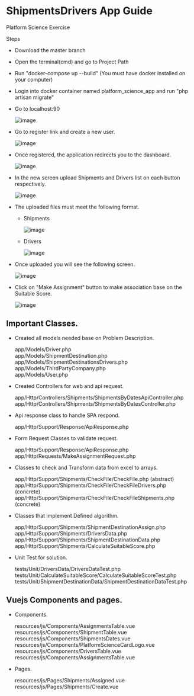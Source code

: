 # ShipmentsDrivers App Guide
Platform Science Exercise 

Steps
- Download the master branch
- Open the terminal(cmd) and go to Project Path
- Run "docker-compose up --build" (You must have docker installed on your computer)
- Login into docker container named platform_science_app and run "php artisan migrate"
- Go to localhost:90 

    ![image](https://user-images.githubusercontent.com/16532763/117706521-69eb2f00-b19b-11eb-838b-e129a0e3debd.png)
    
- Go to register link and create a new user.

    ![image](https://user-images.githubusercontent.com/16532763/117706676-9a32cd80-b19b-11eb-8d4c-9e65c34e53d9.png)
    
- Once registered, the application redirects you to the dashboard.

    ![image](https://user-images.githubusercontent.com/16532763/117707308-6b692700-b19c-11eb-8841-0e8e42824158.png)

- In the new screen upload Shipments and Drivers list on each button respectively. 

    ![image](https://user-images.githubusercontent.com/16532763/117707248-57bdc080-b19c-11eb-8807-c95cd7234e01.png)

- The uploaded files must meet the following format.
  
  - Shipments
  
    ![image](https://user-images.githubusercontent.com/16532763/117707725-e599ab80-b19c-11eb-81eb-9184aaaced89.png)
    
  - Drivers
    
    ![image](https://user-images.githubusercontent.com/16532763/117707815-06fa9780-b19d-11eb-9ec3-6a7a3b5a2cb6.png)

    
- Once uploaded you will see the following screen.
  
  ![image](https://user-images.githubusercontent.com/16532763/117708040-53de6e00-b19d-11eb-86e6-dfcb3ba4b826.png)

- Click on "Make Assignment" button to make association base on the Suitable Score.
  
  ![image](https://user-images.githubusercontent.com/16532763/117708424-c94a3e80-b19d-11eb-90e7-4329611169d8.png)


## Important Classes.

- Created all models needed base on Problem Description.

  app/Models/Driver.php  
  app/Models/ShipmentDestination.php  
  app/Models/ShipmentDestinationsDrivers.php  
  app/Models/ThirdPartyCompany.php  
  app/Models/User.php  
  
- Created Controllers for web and api request.

  app/Http/Controllers/Shipments/ShipmentsByDatesApiController.php  
  app/Http/Controllers/Shipments/ShipmentsByDatesController.php  
  
- Api response class to handle SPA respond.

  app/Http/Support/Response/ApiResponse.php  
  
- Form Request Classes to validate request.

  app/Http/Support/Response/ApiResponse.php  
  app/Http/Requests/MakeAssignmentRequest.php  
  
- Classes to check and Transform data from excel to arrays.

  app/Http/Support/Shipments/CheckFile/CheckFile.php (abstract)  
  app/Http/Support/Shipments/CheckFile/CheckFileDrivers.php (concrete)  
  app/Http/Support/Shipments/CheckFile/CheckFileShipments.php (concrete)  
  
- Classes that implement Defined algorithm.

  app/Http/Support/Shipments/ShipmentDestinationAssign.php  
  app/Http/Support/Shipments/DriversData.php  
  app/Http/Support/Shipments/ShipmentDestinationData.php  
  app/Http/Support/Shipments/CalculateSuitableScore.php  
  
- Unit Test for solution.

  tests/Unit/DriversData/DriversDataTest.php  
  tests/Unit/CalculateSuitableScore/CalculateSuitableScoreTest.php  
  tests/Unit/ShipmentDestinationData/ShipmentDestinationDataTest.php  
  
## Vuejs Components and pages.

- Components.

  resources/js/Components/AssignmentsTable.vue  
  resources/js/Components/ShipmentTable.vue  
  resources/js/Components/ShipmentsDates.vue  
  resources/js/Components/PlatformScienceCardLogo.vue  
  resources/js/Components/DriversTable.vue  
  resources/js/Components/AssignmentsTable.vue  
  
- Pages.

  resources/js/Pages/Shipments/Assigned.vue  
  resources/js/Pages/Shipments/Create.vue  
  
  
  
  
